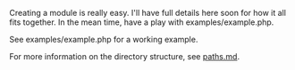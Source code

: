 Creating a module is really easy. I'll have full details here soon for how it all fits together. In the mean time, have a play with examples/example.php. 

See examples/example.php for a working example.

For more information on the directory structure, see [paths.md](paths.md).

